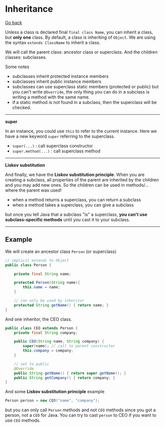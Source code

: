 # Inheritance

[Go back](..)

Unless a class is declared final ``final class Name``, you can
inherit a class, but **only one** class. By default, a class
is inheriting of ``Object``. We are using the syntax
``extends ClassName`` to inherit a class.

We will call the parent class: ancestor class or superclass.
And the children classes: subclasses.

Some notes

* subclasses inherit protected instance members
* subclasses inherit public instance members
* subclasses can use superclass static members (protected or public)
but you can't write ``@Override``, the only thing you can do
in a subclass is writing a method with the same name.
* if a static method is not found in a subclass, then the superclass
will be checked.

<hr class="sl">

**super**

In an instance, you could use ``this`` to refer to the current
instance. Here we have a new keyword ``super`` referring to the
superclass.
* ``super(...)`` : call superclass constructor
* ``super.method(...)`` : call superclass method

<hr class="sr">

**Liskov substitution**

And finally, we have the **Liskov substitution principle**. When
you are creating a subclass, all properties of the parent are
inherited by the children and you may add new ones. So the children
can be used in methods/... where the parent was used!

* when a method returns a superclass, you can return a subclass
* when a method takes a superclass, you can give a subclass

but once you tell Java that a subclass "is" a superclass,
**you can't use subclass-specific methods** until you cast it
to your subclass.

<hr class="sl">

## Example

We will create an ancestor class ``Person`` (or superclass)

```java
// implicit extends to Object
public class Person {

    private final String name;

    protected Person(String name){
        this.name = name;
    }

    // can only be used by inheritor
    protected String getName() { return name; }
}
```

And one inheritor, the CEO class.

```java
public class CEO extends Person {
    private final String company;

    public CEO(String name, String company) {
        super(name); // call to parent constructor
        this.company = company;
    }

    // set to public
    @Override
    public String getName() { return super.getName(); }
    public String getCompany() { return company; }
}
```

And some **Liskov substitution principle** example

```java
Person person = new CEO("name", "company");
```

but you can only call ``Person`` methods and not `CEO` methods
since you got a person, not a ``CEO``
for Java. You can try to cast ``person`` to CEO if you want to use
``CEO`` methods.